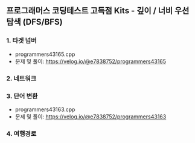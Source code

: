 
## 프로그래머스 코딩테스트 고득점 Kits - 깊이 / 너비 우선 탐색 (DFS/BFS)

### 1. 타겟 넘버
- programmers43165.cpp
- 문제 및 풀이: https://velog.io/@e7838752/programmers43165

### 2. 네트워크


### 3. 단어 변환
- programmers43163.cpp
- 문제 및 풀이: https://velog.io/@e7838752/programmers43163

### 4. 여행경로
